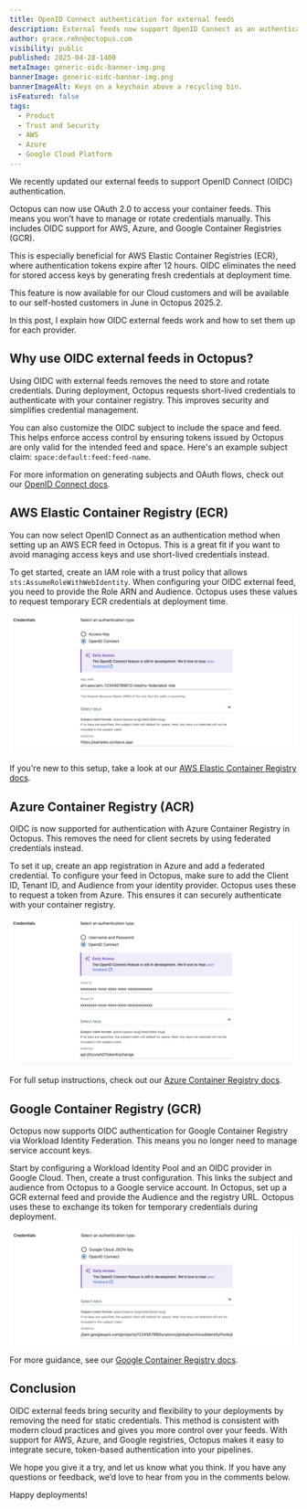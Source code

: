 ```yaml
---
title: OpenID Connect authentication for external feeds
description: External feeds now support OpenID Connect as an authentication method for container registries.
author: grace.rehn@octopus.com
visibility: public
published: 2025-04-28-1400
metaImage: generic-oidc-banner-img.png
bannerImage: generic-oidc-banner-img.png
bannerImageAlt: Keys on a keychain above a recycling bin.
isFeatured: false
tags: 
  - Product
  - Trust and Security
  - AWS
  - Azure
  - Google Cloud Platform
---
```


We recently updated our external feeds to support OpenID Connect (OIDC) authentication. 

Octopus can now use OAuth 2.0 to access your container feeds. This means you won’t have to manage or rotate credentials manually. This includes OIDC support for AWS, Azure, and Google Container Registries (GCR).

This is especially beneficial for AWS Elastic Container Registries (ECR), where authentication tokens expire after 12 hours. OIDC eliminates the need for stored access keys by generating fresh credentials at deployment time.

This feature is now available for our Cloud customers and will be available to our self-hosted customers in June in Octopus 2025.2.

In this post, I explain how OIDC external feeds work and how to set them up for each provider.

## Why use OIDC external feeds in Octopus?

Using OIDC with external feeds removes the need to store and rotate credentials. During deployment, Octopus requests short-lived credentials to authenticate with your container registry. This improves security and simplifies credential management.

You can also customize the OIDC subject to include the space and feed. This helps enforce access control by ensuring tokens issued by Octopus are only valid for the intended feed and space. Here's an example subject claim: `space:default:feed:feed-name`. 

For more information on generating subjects and OAuth flows, check out our [OpenID Connect docs](https://octopus.com/docs/infrastructure/accounts/openid-connect).

## AWS Elastic Container Registry (ECR)

You can now select OpenID Connect as an authentication method when setting up an AWS ECR feed in Octopus. This is a great fit if you want to avoid managing access keys and use short-lived credentials instead.

To get started, create an IAM role with a trust policy that allows `sts:AssumeRoleWithWebIdentity`. When configuring your OIDC external feed, you need to provide the Role ARN and Audience. Octopus uses these values to request temporary ECR credentials at deployment time.

![Screenshot of the AWS ECR OIDC Credentials form fields.](aws-ecr-oidc-details.png "width=500")

If you're new to this setup, take a look at our [AWS Elastic Container Registry docs](https://octopus.com/docs/packaging-applications/package-repositories/guides/container-registries/amazon-ec2-container-services#adding-an-aws-openid-connect-ecr-external-feed).

## Azure Container Registry (ACR)

OIDC is now supported for authentication with Azure Container Registry in Octopus. This removes the need for client secrets by using federated credentials instead.

To set it up, create an app registration in Azure and add a federated credential. To configure your feed in Octopus, make sure to add the Client ID, Tenant ID, and Audience from your identity provider. Octopus uses these to request a token from Azure. This ensures it can securely authenticate with your container registry.

![Screenshot of the ACR OIDC Credentials form fields.](azure-oidc-details.png "width=500")

For full setup instructions, check out our [Azure Container Registry docs](https://octopus.com/docs/packaging-applications/package-repositories/guides/container-registries/azure-container-services#adding-an-azure-container-registry-with-openid-connect-as-an-octopus-external-feed).

## Google Container Registry (GCR)

Octopus now supports OIDC authentication for Google Container Registry via Workload Identity Federation. This means you no longer need to manage service account keys.

Start by configuring a Workload Identity Pool and an OIDC provider in Google Cloud. Then, create a trust configuration. This links the subject and audience from Octopus to a Google service account. In Octopus, set up a GCR external feed and provide the Audience and the registry URL. Octopus uses these to exchange its token for temporary credentials during deployment.

![Screenshot of the GCR OIDC Credentials form fields.](google-oidc-details.png "width=500")

For more guidance, see our [Google Container Registry docs](https://octopus.com/docs/packaging-applications/package-repositories/guides/container-registries/google-container-registry#adding-an-openid-connect-google-container-registry-to-octopus).

## Conclusion

OIDC external feeds bring security and flexibility to your deployments by removing the need for static credentials. This method is consistent with modern cloud practices and gives you more control over your feeds. With support for AWS, Azure, and Google registries, Octopus makes it easy to integrate secure, token-based authentication into your pipelines. 

We hope you give it a try, and let us know what you think. If you have any questions or feedback, we’d love to hear from you in the comments below.

Happy deployments!